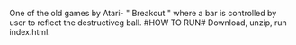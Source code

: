 One of the old games by Atari- " Breakout " where a bar is controlled by user to reflect the destructiveg ball.
#HOW TO RUN#
Download, unzip, run index.html.
